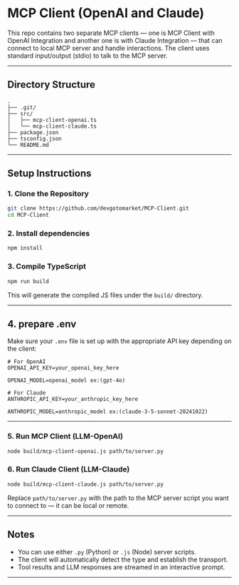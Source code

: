 
# MCP Client (OpenAI and Claude)

This repo contains two separate MCP clients — one is MCP Client with OpenAI Integration and another one is with Claude Integration — that can connect to local MCP server and handle interactions. The client uses standard input/output (stdio) to talk to the MCP server.

---

## Directory Structure

```
.
├── .git/
├── src/
│   ├── mcp-client-openai.ts
│   └── mcp-client-claude.ts
├── package.json
├── tsconfig.json
└── README.md
```

---

## Setup Instructions

### 1. Clone the Repository

```bash
git clone https://github.com/devgotomarket/MCP-Client.git
cd MCP-Client
```

### 2. Install dependencies

```bash
npm install
```

### 3. Compile TypeScript

```bash
npm run build
```

This will generate the compiled JS files under the `build/` directory.

---

## 4. prepare .env 

Make sure your `.env` file is set up with the appropriate API key depending on the client:

```env
# For OpenAI
OPENAI_API_KEY=your_openai_key_here

OPENAI_MODEL=openai_model ex:(gpt-4o)

# For Claude
ANTHROPIC_API_KEY=your_anthropic_key_here

ANTHROPIC_MODEL=anthropic_model ex:(claude-3-5-sonnet-20241022)
```

---

### 5. Run MCP Client (LLM-OpenAI)

```bash
node build/mcp-client-openai.js path/to/server.py
```

### 6. Run Claude Client (LLM-Claude)

```bash
node build/mcp-client-claude.js path/to/server.py
```

Replace `path/to/server.py` with the path to the MCP server script you want to connect to — it can be local or remote.

---

## Notes

- You can use either `.py` (Python) or `.js` (Node) server scripts.
- The client will automatically detect the type and establish the transport.
- Tool results and LLM responses are streamed in an interactive prompt.

---

